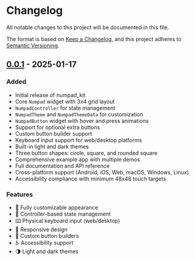 # Changelog

All notable changes to this project will be documented in this file.

The format is based on [Keep a Changelog](https://keepachangelog.com/en/1.0.0/),
and this project adheres to [Semantic Versioning](https://semver.org/spec/v2.0.0.html).

## [0.0.1] - 2025-01-17

### Added
- Initial release of numpad_kit
- Core `Numpad` widget with 3x4 grid layout
- `NumpadController` for state management
- `NumpadTheme` and `NumpadThemeData` for customization
- `NumpadButton` widget with hover and press animations
- Support for optional extra buttons
- Custom button builder support
- Keyboard input support for web/desktop platforms
- Built-in light and dark themes
- Three button shapes: circle, square, and rounded square
- Comprehensive example app with multiple demos
- Full documentation and API reference
- Cross-platform support (Android, iOS, Web, macOS, Windows, Linux)
- Accessibility compliance with minimum 48x48 touch targets

### Features
- 🎨 Fully customizable appearance
- 🎯 Controller-based state management
- ⌨️ Physical keyboard input (web/desktop)
- 📱 Responsive design
- 🔧 Custom button builders
- ♿ Accessibility support
- 🌗 Light and dark themes

[0.0.1]: https://github.com/yourusername/numpad_kit/releases/tag/v0.0.1
